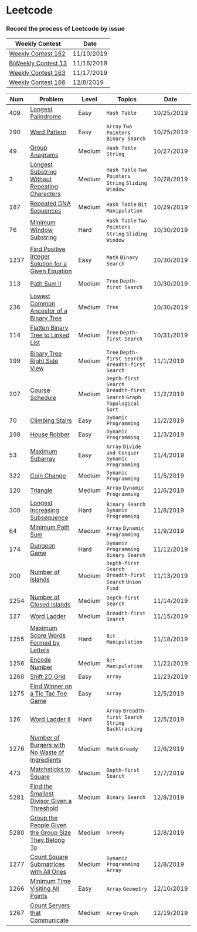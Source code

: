 # Leetcode
### Record the process of Leetcode by issue

Weekly Contest|Date
-|-
[Weekly Contest 162](https://github.com/lihe/Leetcode/issues/20)|11/10/2019
[BiWeekly Contest 13](https://github.com/lihe/Leetcode/issues/25)|11/16/2019
[Weekly Contest 163](https://github.com/lihe/Leetcode/issues/27)|11/17/2019
[Weekly Contest 166](https://github.com/lihe/Leetcode/issues/35)|12/8/2019

Num|Problem|Level|Topics|Date
-|-|-|-|-
409|[Longest Palindrome](https://github.com/lihe/Leetcode/issues/1) |Easy|`Hash Table`|10/25/2019
290|[Word Pattern](https://github.com/lihe/Leetcode/issues/2)|Easy|`Array` `Two Pointers` `Binary Search`|10/25/2019
49|[Group Anagrams](https://github.com/lihe/Leetcode/issues/3)|Medium|`Hash Table` `String`|10/27/2019
3|[Longest Substring Without Repeating Characters](https://github.com/lihe/Leetcode/issues/4)|Medium|`Hash Table` `Two Pointers` `String` `Sliding Window`|10/28/2019|
187|[Repeated DNA Sequences](https://github.com/lihe/Leetcode/issues/5)|Medium|`Hash Table` `Bit Manipulation`|10/29/2019
76|[Minimum Window Substring](https://github.com/lihe/Leetcode/issues/6)|Hard|`Hash Table` `Two Pointers` `String` `Sliding Window`|10/30/2019
1237|[Find Positive Integer Solution for a Given Equation](https://github.com/lihe/Leetcode/issues/7)|Easy|`Math` `Binary Search`|10/30/2019
113|[Path Sum II](https://github.com/lihe/Leetcode/issues/8)|Medium|`Tree` `Depth-first Search`|10/30/2019
236|[Lowest Common Ancestor of a Binary Tree](https://github.com/lihe/Leetcode/issues/9)|Medium|`Tree`|10/30/2019
114|[Flatten Binary Tree to Linked List](https://github.com/lihe/Leetcode/issues/10)|Medium|`Tree` `Depth-first Search`|10/31/2019
199|[Binary Tree Right Side View](https://github.com/lihe/Leetcode/issues/11)|Medium|`Tree` `Depth-first Search` `Breadth-first Search`|11/1/2019
207|[Course Schedule](https://github.com/lihe/Leetcode/issues/12)|Medium|`Depth-first Search` `Breadth-first Search` `Graph` `Topological Sort`|11/2/2019
70|[Climbing Stairs](https://github.com/lihe/Leetcode/issues/13)|Easy|`Dynamic Programming`|11/2/2019
198|[House Robber](https://github.com/lihe/Leetcode/issues/14)|Easy|`Dynamic Programming`|11/3/2019
53|[Maximum Subarray](https://github.com/lihe/Leetcode/issues/15)|Easy|`Array` `Divide and Conquer` `Dynamic Programming`|11/4/2019
322|[Coin Change](https://github.com/lihe/Leetcode/issues/16)|Medium|`Dynamic Programming`|11/5/2019
120|[Triangle](https://github.com/lihe/Leetcode/issues/17)|Medium|`Array` `Dynamic Programming`|11/6/2019
300|[Longest Increasing Subsequence](https://github.com/lihe/Leetcode/issues/18)|Hard|`Binary Search` `Dynamic Programming`|11/8/2019
64|[Minimum Path Sum](https://github.com/lihe/Leetcode/issues/19)|Medium|`Array` `Dynamic Programming`|11/9/2019
174|[Dungeon Game](https://github.com/lihe/Leetcode/issues/21)|Hard|`Dynamic Programming` `Binary Search`|11/12/2019
200|[Number of Islands](https://github.com/lihe/Leetcode/issues/22)|Medium|`Depth-first Search` `Breadth-first Search` `Union Find`|11/13/2019
1254|[Number of Closed Islands](https://github.com/lihe/Leetcode/issues/23)|Medium|`Depth-first Search`|11/14/2019
127|[Word Ladder](https://github.com/lihe/Leetcode/issues/24)|Medium|`Breadth-first Search`|11/15/2019
1255|[Maximum Score Words Formed by Letters](https://github.com/lihe/Leetcode/issues/26)|Hard|`Bit Manipulation`|11/18/2019
1256|[Encode Number](https://github.com/lihe/Leetcode/issues/29)|Medium|`Bit Manipulation`|11/22/2019
1260|[Shift 2D Grid](https://github.com/lihe/Leetcode/issues/30)|Easy|`Array`|11/23/2019
1275|[Find Winner on a Tic Tac Toe Game](https://github.com/lihe/Leetcode/issues/31)|Easy|`Array`|12/5/2019
126|[Word Ladder II](https://github.com/lihe/Leetcode/issues/32)|Hard|`Array` `Breadth-first Search` `String` `Backtracking`|12/5/2019
1276|[Number of Burgers with No Waste of Ingredients](https://github.com/lihe/Leetcode/issues/33)|Medium|`Math` `Greedy`|12/6/2019
473|[Matchsticks to Square](https://github.com/lihe/Leetcode/issues/34)|Medium|`Depth-first Search`|12/7/2019
5281|[Find the Smallest Divisor Given a Threshold](https://github.com/lihe/Leetcode/issues/36)|Medium|`Binary Search`|12/8/2019
5280|[Group the People Given the Group Size They Belong To](https://github.com/lihe/Leetcode/issues/37)|Medium|`Greedy`|12/8/2019
1277|[Count Square Submatrices with All Ones](https://github.com/lihe/Leetcode/issues/38)|Medium|`Dynamic Programming` `Array`|12/8/2019
1266|[Minimum Time Visiting All Points](https://github.com/lihe/Leetcode/issues/39)|Easy|`Array` `Geometry`|12/10/2019
1267|[Count Servers that Communicate](https://github.com/lihe/Leetcode/issues/40)|Medium|`Array` `Graph`|12/19/2019
